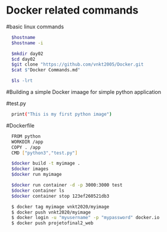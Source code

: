 # Docker related commands

#basic linux commands
```sh
  $hostname
  $hostname -i

  $mkdir day02
  $cd day02
  $git clone "https://github.com/vnkt2005/Docker.git
  $cat $"Docker Commands.md"

  $ls -lrt
```

#Building a simple Docker imaage for simple python application

#test.py
```sh
  print("This is my first python image")
```

#Dockerfile
```sh
  FROM python
  WORKDIR /app
  COPY . /app
  CMD ["python3","test.py"]
```

```sh
  $docker build -t myimage .
  $docker images
  $docker run myimage
```

```sh
  $docker run container -d -p 3000:3000 test
  $docker container ls
  $docker container stop 123ef260521db3
```

```sh
  $ docker tag myimage vnkt2020/myimage
  $ docker push vnkt2020/myimage
  $ docker login -u "myusername" -p "mypassword" docker.io
  $ docker push projetofinal2_web
```
